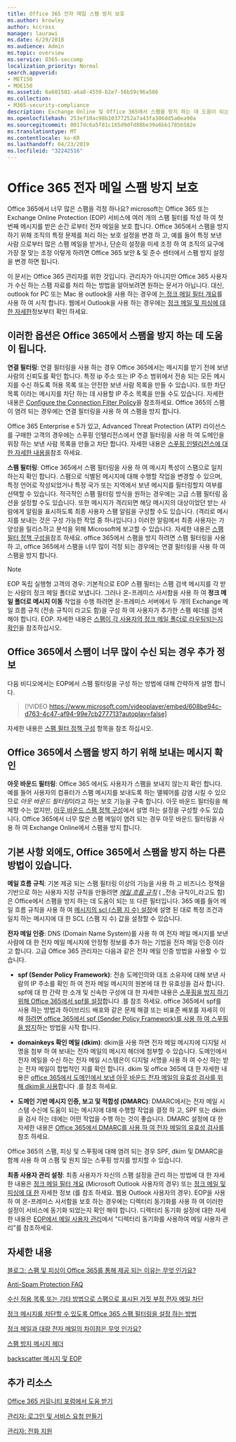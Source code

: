 ```yaml
---
title: Office 365 전자 메일 스팸 방지 보호
ms.author: krowley
author: kccross
manager: laurawi
ms.date: 6/29/2018
ms.audience: Admin
ms.topic: overview
ms.service: O365-seccomp
localization_priority: Normal
search.appverid:
- MET150
- MOE150
ms.assetid: 6a601501-a6a8-4559-b2e7-56b59c96a586
ms.collection:
- M365-security-compliance
description: Exchange Online 및 Office 365에서 스팸을 방지 하는 데 도움이 되는 스팸 방지 설정 및 필터에 대해 알아봅니다. Office 365에서 너무 많은 스팸 받기 스팸 필터 및 스팸 방지 정책 설정을 사용자 지정할 수 있습니다.
ms.openlocfilehash: 253ef10ac98b10377252a7a43fa306dd5a0ea90a
ms.sourcegitcommit: 0017dc6a5f81c165d9dfd88be39a6bb17856582e
ms.translationtype: MT
ms.contentlocale: ko-KR
ms.lasthandoff: 04/23/2019
ms.locfileid: "32242516"
---
```

# <a name="office-365-email-anti-spam-protection"></a>Office 365 전자 메일 스팸 방지 보호

Office 365에서 너무 많은 스팸을 걱정 하나요? microsoft는 Office 365 또는 Exchange Online Protection (EOP) 서비스에 여러 개의 스팸 필터를 작성 하 여 첫 번째 메시지를 받은 순간 로부터 전자 메일을 보호 합니다. Office 365에서 스팸을 방지 하기 위해 조직의 특정 문제를 처리 하는 보호 설정을 변경 하 고, 예를 들어 특정 보낸 사람 으로부터 많은 스팸 메일을 받거나, 단순히 설정을 미세 조정 하 여 조직의 요구에 가장 잘 맞는 조정 이렇게 하려면 Office 365 보안 &amp; 및 준수 센터에서 스팸 방지 설정을 변경 하면 됩니다.
  
이 문서는 Office 365 관리자를 위한 것입니다. 관리자가 아니지만 Office 365 사용자가 수신 하는 스팸 자료를 처리 하는 방법을 알아보려면 원하는 문서가 아닙니다. 대신, outlook for PC 또는 Mac 용 outlook을 사용 하는 경우에 [는 정크 메일 필터 개요](https://support.office.com/article/5ae3ea8e-cf41-4fa0-b02a-3b96e21de089)를 사용 하 여 시작 합니다. 웹에서 Outlook을 사용 하는 경우에는 [정크 메일 및 피싱에 대 한 자세한](https://support.office.com/article/86c1d76f-4d5a-4967-9647-35665dc17c31)정보부터 확인 하세요.
  
## <a name="these-options-help-you-prevent-spam-in-office-365"></a>이러한 옵션은 Office 365에서 스팸을 방지 하는 데 도움이 됩니다.

 **연결 필터링**: 연결 필터링을 사용 하는 경우 Office 365에서는 메시지를 받기 전에 보낸 사람의 신뢰도를 확인 합니다. 특정 ip 주소 또는 IP 주소 범위에서 전송 되는 모든 메시지를 수신 하도록 허용 목록 또는 안전한 보낸 사람 목록을 만들 수 있습니다. 또한 차단 목록 이라는 메시지를 차단 하는 데 사용할 IP 주소 목록을 만들 수도 있습니다. 자세한 내용은 [Configure the Connection Filter Policy](https://technet.microsoft.com/library/jj200718%28v=exchg.150%29.aspx)을 참조하세요. Office 365의 스팸이 염려 되는 경우에는 연결 필터링을 사용 하 여 스팸을 방지 합니다.
  
Office 365 Enterprise e 5가 있고, Advanced Threat Protection (ATP) 라이선스를 구매한 고객의 경우에는 스푸핑 인텔리전스에서 연결 필터링을 사용 하 여 도메인을 위장 하는 보낸 사람 목록을 만들고 차단 합니다. 자세한 내용은 [스푸핑 인텔리전스에 대 한 자세한 내용을](https://go.microsoft.com/fwlink/?LinkID=735009)참조 하세요.
  
 **스팸 필터링**: Office 365에서 스팸 필터링을 사용 하 여 메시지 특성이 스팸으로 일치 하는지 확인 합니다. 스팸으로 식별된 메시지에 대해 수행할 작업을 변경할 수 있으며, 특정 언어로 작성되었거나 특정 국가 또는 지역에서 보낸 메시지를 필터링할지 여부를 선택할 수 있습니다. 적극적인 스팸 필터링 방식을 원하는 경우에는 고급 스팸 필터링 옵션을 설정할 수도 있습니다. 또한 메시지가 격리되면 해당 메시지의 대상이었던 받는 사람에게 알림을 표시하도록 최종 사용자 스팸 알림을 구성할 수도 있습니다. (격리로 메시지를 보내는 것은 구성 가능한 작업 중 하나입니다.) 이러한 알림에서 최종 사용자는 가양성을 릴리스하고 분석을 위해 Microsoft에 보고할 수 있습니다. 자세한 내용은 [스팸 필터 정책 구성을](https://go.microsoft.com/fwlink/p/?LinkId=617147)참조 하세요. office 365에서 스팸을 방지 하려면 스팸 필터링을 사용 하 고, office 365에서 스팸을 너무 많이 걱정 되는 경우에는 연결 필터링을 사용 하 여 스팸을 방지 합니다.
  
> [!NOTE]
> EOP 독립 실행형 고객의 경우: 기본적으로 EOP 스팸 필터는 스팸 검색 메시지를 각 받는 사람의 정크 메일 폴더로 보냅니다. 그러나 온-프레미스 사서함을 사용 하 여 **정크 메일 폴더로 메시지 이동** 작업을 수행 하려면 온-프레미스 서버에서 두 개의 Exchange 메일 흐름 규칙 (전송 규칙이 라고도 함)을 구성 하 여 사용자가 추가한 스팸 헤더를 검색 해야 합니다. EOP. 자세한 내용은 [스팸이 각 사용자의 정크 메일 폴더로 라우팅되는지 확인](https://technet.microsoft.com/library/jj837173%28v=exchg.150%29.aspx)을 참조하십시오. 
  
## <a name="extra-information-if-you-receive-too-much-spam-in-office-365"></a>Office 365에서 스팸이 너무 많이 수신 되는 경우 추가 정보

다음 비디오에서는 EOP에서 스팸 필터링을 구성 하는 방법에 대해 간략하게 설명 합니다.
  
> [!VIDEO https://www.microsoft.com/videoplayer/embed/608be94c-d763-4c47-af94-99e7cb277713?autoplay=false]
  
자세한 내용은 [스팸 필터 정책 구성](https://go.microsoft.com/fwlink/p/?LinkId=617147) 항목을 참조 하십시오.
  
## <a name="check-your-outgoing-messages-to-prevent-spam-in-office-365"></a>Office 365에서 스팸을 방지 하기 위해 보내는 메시지 확인

 **아웃 바운드 필터링**: Office 365 에서도 사용자가 스팸을 보내지 않는지 확인 합니다. 예를 들어 사용자의 컴퓨터가 스팸 메시지를 보내도록 하는 맬웨어를 감염 시킬 수 있으므로 *아웃 바운드 필터링*이라고 하는 보호 기능을 구축 합니다. 아웃 바운드 필터링을 해제할 수는 없지만, [아웃 바운드 스팸 정책 구성](https://technet.microsoft.com/library/jj200737%28v=exchg.150%29.aspx)에서 설명 하는 설정을 구성할 수도 있습니다. Office 365에서 너무 많은 스팸 메일이 염려 되는 경우 아웃 바운드 필터링을 사용 하 여 Exchange Online에서 스팸을 방지 합니다.
  
## <a name="beyond-the-basics-more-ways-to-prevent-spam-in-office-365"></a>기본 사항 외에도, Office 365에서 스팸을 방지 하는 다른 방법이 있습니다.

 **메일 흐름 규칙**: 기본 제공 되는 스팸 필터링 이상의 기능을 사용 하 고 비즈니스 정책을 기반으로 하는 사용자 지정 규칙을 만들려면 _[메일 흐름 규칙](https://technet.microsoft.com/library/jj919238%28v=exchg.150%29.aspx)_ ( _전송 규칙이_라고도 함)은 Office에서 스팸을 방지 하는 데 도움이 되는 또 다른 필터입니다. 365 예를 들어 메일 흐름 규칙을 사용 하 여 [메시지의 scl (스팸 지 수) 설정](use-mail-flow-rules-to-set-the-spam-confidence-level-scl-in-messages.md)에 설명 된 대로 특정 조건과 일치 하는 메시지에 대 한 SCL (스팸 지 수) 값을 설정할 수 있습니다.
  
 **전자 메일 인증**: DNS (Domain Name System)를 사용 하 여 전자 메일 메시지를 보낸 사람에 대 한 전자 메일 메시지에 안정형 정보를 추가 하는 기법을 전자 메일 인증 이라고 합니다. 고급 Office 365 관리자는 다음과 같은 전자 메일 인증 방법을 사용할 수 있습니다.
  
- **spf (Sender Policy Framework)**: 전송 도메인의와 대조 소유자에 대해 보낸 사람의 IP 주소를 확인 하 여 전자 메일 메시지의 원본에 대 한 유효성을 검사 합니다. spf에 대 한 간략 한 소개 및 신속한 구성에 대 한 자세한 내용은 [스푸핑을 방지 하기 위해 Office 365에서 spf를 설정](https://technet.microsoft.com/library/dn789058%28v=exchg.150%29.aspx)합니다 .를 참조 하세요. office 365에서 spf를 사용 하는 방법과 하이브리드 배포와 같은 문제 해결 또는 비표준 배포를 자세히 이해 [하려면 office 365에서 spf (Sender Policy Framework)를 사용 하 여 스푸핑을 방지](https://technet.microsoft.com/library/mt712724%28v=exchg.150%29.aspx)하는 방법을 시작 합니다.

- **domainkeys 확인 메일 (dkim)**: dkim을 사용 하면 전자 메일 메시지에 디지털 서명을 첨부 하 여 보내는 전자 메일의 메시지 헤더에 첨부할 수 있습니다. 도메인에서 전자 메일을 수신 하는 전자 메일 시스템은이 디지털 서명을 사용 하 여 수신 하는 받는 전자 메일이 합법적인 지를 확인 합니다. dkim 및 office 365에 대 한 자세한 내용은 [office 365에서 도메인에서 보낸 아웃 바운드 전자 메일의 유효성 검사를 위해 dkim을 사용](https://technet.microsoft.com/library/mt695945%28v=exchg.150%29.aspx)합니다 .를 참조 하세요.

- **도메인 기반 메시지 인증, 보고 및 적합성 (DMARC)**: DMARC에서는 전자 메일 시스템 수신에 도움이 되는 메시지에 대해 수행할 작업을 결정 하 고, SPF 또는 dkim을 검사 하는 데에는 어떤 작업을 수행 하는 것이 좋습니다. DMARC 설정에 대 한 자세한 내용은 [Office 365에서 DMARC를 사용 하 여 전자 메일의 유효성 검사를](https://technet.microsoft.com/library/mt734386%28v=exchg.150%29.aspx)참조 하세요.

Office 365의 스팸, 피싱 및 스푸핑에 대해 염려 되는 경우 SPF, dkim 및 DMARC을 함께 사용 하 여 스팸 및 원치 않는 스푸핑 방지를 방지할 수 있습니다.
  
 **최종 사용자 관리 설정**: 최종 사용자가 자신의 스팸 설정을 관리 하는 방법에 대 한 자세한 내용은 [정크 메일 필터 개요](https://go.microsoft.com/fwlink/?LinkId=270065) (Microsoft Outlook 사용자의 경우) 또는 [정크 메일 및 피싱에 대 한](https://go.microsoft.com/fwlink/?LinkId=270068) 자세한 정보 (를 참조 하세요. 웹용 Outlook 사용자의 경우). EOP을 사용 하 여 온-프레미스 사서함을 보호 하는 경우에는 디렉터리 동기화를 사용 하 여 이러한 설정이 서비스에 동기화 되었는지 확인 해야 합니다. 디렉터리 동기화 설정에 대한 자세한 내용은 [EOP에서 메일 사용자 관리](https://technet.microsoft.com/library/dn636911%28v=exchg.150%29.aspx)에서 "디렉터리 동기화를 사용하여 메일 사용자 관리"를 참조하세요.
  
## <a name="for-more-information"></a>자세한 내용

[블로그: 스팸 및 피싱이 Office 365를 통해 제공 되는 이유는 무엇 인가요?](https://go.microsoft.com/fwlink/?LinkId=528179 )
  
[Anti-Spam Protection FAQ](https://technet.microsoft.com/library/jj937231%28v=exchg.150%29.aspx)
  
[수신 허용 목록 또는 기타 방법으로 스팸으로 표시된 거짓 부정 전자 메일 차단](prevent-email-from-being-marked-as-spam-0.md)
  
[정크 메시지를 차단할 수 있도록 Office 365 스팸 필터링을 설정 하는 방법](reduce-spam-email.md)
  
[정크 메일과 대량 전자 메일의 차이점은 무엇 인가요?](https://technet.microsoft.com/library/dn720441%28v=exchg.150%29.aspx)
  
[스팸 방지 메시지 헤더](https://technet.microsoft.com/library/dn205071%28v=exchg.150%29.aspx)
  
[backscatter 메시지 및 EOP](https://technet.microsoft.com/library/dn499795%28v=exchg.150%29.aspx)

## <a name="more-resources"></a>추가 리소스

[Office 365 커뮤니티 포럼에서 도움 받기](https://go.microsoft.com/fwlink/p/?LinkId=518605)
  
[관리자: 로그인 및 서비스 요청 만들기](https://go.microsoft.com/fwlink/p/?LinkId=519124)
  
[관리자: 전화 지원](https://go.microsoft.com/fwlink/p/?LinkID=518322)
